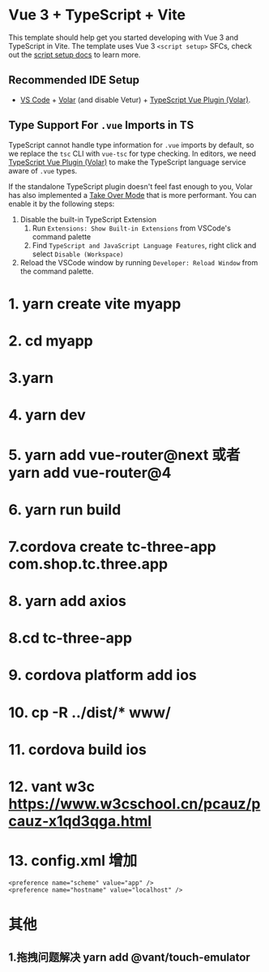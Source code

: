 # Vue 3 + TypeScript + Vite

This template should help get you started developing with Vue 3 and TypeScript in Vite. The template uses Vue 3 `<script setup>` SFCs, check out the [script setup docs](https://v3.vuejs.org/api/sfc-script-setup.html#sfc-script-setup) to learn more.

## Recommended IDE Setup

- [VS Code](https://code.visualstudio.com/) + [Volar](https://marketplace.visualstudio.com/items?itemName=Vue.volar) (and disable Vetur) + [TypeScript Vue Plugin (Volar)](https://marketplace.visualstudio.com/items?itemName=Vue.vscode-typescript-vue-plugin).

## Type Support For `.vue` Imports in TS

TypeScript cannot handle type information for `.vue` imports by default, so we replace the `tsc` CLI with `vue-tsc` for type checking. In editors, we need [TypeScript Vue Plugin (Volar)](https://marketplace.visualstudio.com/items?itemName=Vue.vscode-typescript-vue-plugin) to make the TypeScript language service aware of `.vue` types.

If the standalone TypeScript plugin doesn't feel fast enough to you, Volar has also implemented a [Take Over Mode](https://github.com/johnsoncodehk/volar/discussions/471#discussioncomment-1361669) that is more performant. You can enable it by the following steps:

1. Disable the built-in TypeScript Extension
   1. Run `Extensions: Show Built-in Extensions` from VSCode's command palette
   2. Find `TypeScript and JavaScript Language Features`, right click and select `Disable (Workspace)`
2. Reload the VSCode window by running `Developer: Reload Window` from the command palette.



# 1. yarn create vite myapp

# 2. cd myapp

# 3.yarn

# 4. yarn dev

# 5. yarn add vue-router@next 或者yarn add vue-router@4

# 6. yarn run build

# 7.cordova create tc-three-app com.shop.tc.three.app

# 8. yarn add axios

# 8.cd tc-three-app

# 9. cordova platform add ios

# 10. cp -R ../dist/* www/

# 11. cordova build ios

# 12. vant w3c https://www.w3cschool.cn/pcauz/pcauz-x1qd3qga.html

# 13. config.xml  增加
    <preference name="scheme" value="app" />
    <preference name="hostname" value="localhost" />


# 其他 
## 1.拖拽问题解决 yarn add @vant/touch-emulator